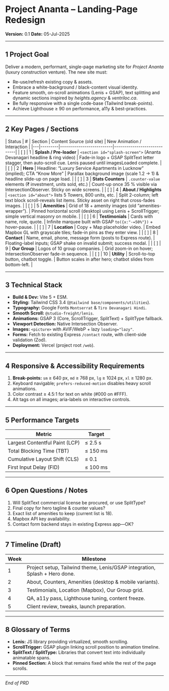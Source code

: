 # Project Ananta – Landing-Page Redesign  
**Version:** 0.1   **Date:** 05-Jul-2025  

---
## 1  Project Goal
Deliver a modern, performant, single-page marketing site for *Project Ananta* (luxury construction venture). The new site must:

* Re-use/refresh existing copy & assets.
* Embrace a white-background / black-content visual identity.
* Feature smooth, on-scroll animations (Lenis + GSAP), text splitting and dynamic sections inspired by *heights.agency* & *ventriloc.ca*.
* Be fully responsive with a single code-base (Tailwind break-points).
* Achieve Lighthouse ≥ 90 on performance, a11y & best-practices.

---
## 2  Key Pages / Sections
| Status | # | Section | Content Source (old site) | New Animation / Interaction |
|---|---------|--------------------------|-----------------------------|
| [ ] | 1 | **Splash / Pre-loader** | `<section id="splash-screen">` (Ananta Devanagari headline & ring video) | Fade-in logo + GSAP SplitText letter stagger, then auto-scroll cue. Lenis paused until imagesLoaded complete. |
| [ ] | 2 | **Hero** | Headline: “Luxury Service Apartments in Lucknow” (implied); CTA “Know More” | Parallax background image (scale 1.2 → 1) & headline slide-up on page load. |
| [ ] | 3 | **Stats Counters** | `.counter-value` elements (₹ investment, units sold, etc.) | Count-up once 35 % visible via IntersectionObserver. Sticky on wide screens. |
| [ ] | 4 | **About / Highlights** | `<section id="about">` lists 5 Towers, 800 units, etc. | Split 2-column; left text block scroll-reveals list items. Sticky asset on right that cross-fades images. |
| [ ] | 5 | **Amenities** | Grid of 18 + amenity images (old “amenities-wrapper”). | Pinned horizontal scroll (desktop) using Lenis + ScrollTrigger; simple vertical masonry on mobile. |
| [ ] | 6 | **Testimonials** | Cards with name, role, quote. | Infinite marquee built with GSAP `to({x:"-=50%"})` + hover-pause. |
| [ ] | 7 | **Location** | Copy + Map placeholder video. | Embed Mapbox GL with grayscale tiles; fade-in pins as they enter view. |
| [ ] | 8 | **Contact** | Name, email, phone, message form (posts to Express route). | Floating-label inputs; GSAP shake on invalid submit; success modal. |
| [ ] | 9 | **Our Group** | Logos of 10 group companies. | Grid zoom-in on hover; IntersectionObserver fade-in sequence. |
| [ ] | 10 | **Utility** | Scroll-to-top button, chatbot toggle. | Button scales in after hero; chatbot slides from bottom-left. |

---
## 3  Technical Stack
* **Build & Dev:** Vite 5 + ESM.  
* **Styling:** Tailwind CSS 3.4 (`@tailwind base/components/utilities`).  
* **Typography:** Google Fonts `Montserrat` & `Tiro Devanagari Hindi`.  
* **Smooth Scroll:** `@studio-freight/lenis`.  
* **Animations:** GSAP 3 (Core, ScrollTrigger, SplitText) + SplitType fallback.  
* **Viewport Detection:** Native Intersection Observer.  
* **Images:** `<picture>` with AVIF/WebP + lazy `loading="lazy"`.  
* **Forms:** Fetch to existing Express `/contact` route, with client-side validation (Zod).  
* **Deployment:** Vercel (project root `/web`).

---
## 4  Responsive & Accessibility Requirements
1. **Break-points:** `sm` ≥ 640 px, `md` ≥ 768 px, `lg` ≥ 1024 px, `xl` ≥ 1280 px.  
2. Keyboard navigable; `prefers-reduced-motion` disables heavy scroll animations.  
3. Color contrast ≥ 4.5:1 for text on white (#000 on #FFF).  
4. Alt tags on all images; aria-labels on interactive controls.

---
## 5  Performance Targets
| Metric | Target |
|--------|--------|
| Largest Contentful Paint (LCP) | ≤ 2.5 s |
| Total Blocking Time (TBT) | ≤ 150 ms |
| Cumulative Layout Shift (CLS) | ≤ 0.1 |
| First Input Delay (FID) | ≤ 100 ms |

---
## 6  Open Questions / Notes
1. Will SplitText commercial license be procured, or use SplitType?  
2. Final copy for hero tagline & counter values?  
3. Exact list of amenities to keep (current list is 18).  
4. Mapbox API key availability.  
5. Contact form backend stays in existing Express app—OK?

---
## 7  Timeline (Draft)
| Week | Milestone |
|------|-----------|
| 1 | Project setup, Tailwind theme, Lenis/GSAP integration, Splash + Hero done. |
| 2 | About, Counters, Amenities (desktop & mobile variants). |
| 3 | Testimonials, Location (Mapbox), Our Group grid. |
| 4 | QA, a11y pass, Lighthouse tuning, content freeze. |
| 5 | Client review, tweaks, launch preparation. |

---
## 8  Glossary of Terms
* **Lenis:** JS library providing virtualized, smooth scrolling.  
* **ScrollTrigger:** GSAP plugin linking scroll position to animation timeline.  
* **SplitText / SplitType:** Libraries that convert text into individually animatable spans.  
* **Pinned Section:** A block that remains fixed while the rest of the page scrolls.

---
*End of PRD*
